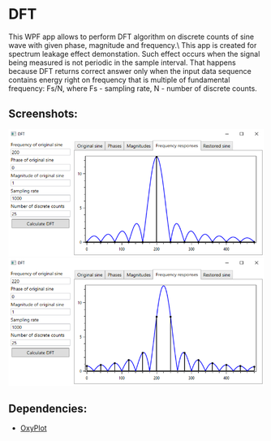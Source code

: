 # DFT
This WPF app allows to perform DFT algorithm on discrete counts of sine wave with given phase, magnitude and frequency.\ 
This app is created for spectrum leakage effect demonstation. Such effect occurs when the signal being measured is not periodic in the sample interval. That happens because DFT returns correct answer only when the input data sequence contains energy right on frequency that is multiple of fundamental frequency: Fs/N, where Fs - sampling rate, N - number of discrete counts.
## Screenshots:
![screenshot](screenshot1.png)
![screenshot](screenshot2.png)
## Dependencies:
* [OxyPlot](https://github.com/oxyplot/oxyplot)
